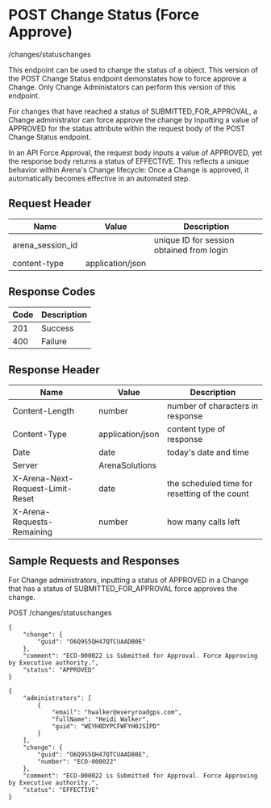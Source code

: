 # POST Change Status (Force Approve)


/changes/statuschanges

This endpoint can be used  to change the status of a  object. This version of the POST Change Status endpoint demonstates how to force approve a Change. Only Change Administators can perform this version of this endpoint. 

For changes that have reached a status of SUBMITTED_FOR_APPROVAL, a Change administrator can force approve the change by inputting a value of APPROVED for the status attribute  within the request body of the POST Change Status endpoint.

In an API Force Approval, the request body inputs a value of APPROVED,  yet the response body returns a status of EFFECTIVE. This reflects a unique behavior within Arena's Change lifecycle: Once a Change is approved, it automatically becomes effective in an automated step.

## Request Header

| Name | Value | Description |
|  --- |  --- |  --- | 
| arena_session_id |   | unique ID for session obtained from login |
| content\-type | application/json |   |

## Response Codes

| Code | Description |
|  --- |  --- | 
| 201 | Success |
| 400 | Failure |

## Response Header

| Name | Value | Description |
|  --- |  --- |  --- | 
| Content\-Length | number | number of characters in response |
| Content\-Type | application/json | content type of response |
| Date | date | today's date and time |
| Server | ArenaSolutions |   |
| X\-Arena\-Next\-Request\-Limit\-Reset  | date | the scheduled time for resetting of the count |
| X\-Arena\-Requests\-Remaining  | number | how many calls left |

## Sample Requests and Responses
For Change administrators, inputting a status of APPROVED in a Change that has a status of SUBMITTED_FOR_APPROVAL force approves the change.



POST /changes/statuschanges



```
{
    "change": {
        "guid": "O6Q9S5QH47QTCUAADB0E"
    },
    "comment": "ECO-000022 is Submitted for Approval. Force Approving by Executive authority.",
    "status": "APPROVED"
}
```


```
{
    "administrators": [
        {
            "email": "hwalker@everyroadgps.com",
            "fullName": "Heidi Walker",
            "guid": "WEYH0DYPCFWFYH0JSIPD"
        }
    ],
    "change": {
        "guid": "O6Q9S5QH47QTCUAADB0E",
        "number": "ECO-000022"
    },
    "comment": "ECO-000022 is Submitted for Approval. Force Approving by Executive authority.",
    "status": "EFFECTIVE"
}
```
